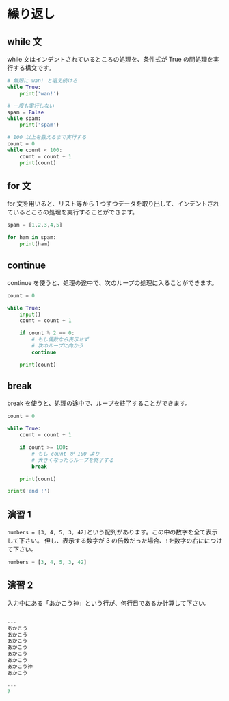 # 繰り返し

## while 文

while 文はインデントされているところの処理を、条件式が True の間処理を実行する構文です。

```py
# 無限に wan! と唱え続ける
while True:
    print('wan!')
```

```py
# 一度も実行しない
spam = False
while spam:
    print('spam')
```

```py
# 100 以上を数えるまで実行する
count = 0
while count < 100:
    count = count + 1
    print(count)
```

## for 文

for 文を用いると、リスト等から 1 つずつデータを取り出して、インデントされているところの処理を実行することができます。

```py
spam = [1,2,3,4,5]

for ham in spam:
    print(ham)
```

## continue

continue を使うと、処理の途中で、次のループの処理に入ることができます。

```py
count = 0

while True:
    input()
    count = count + 1

    if count % 2 == 0:
        # もし偶数なら表示せず
        # 次のループに向かう
        continue

    print(count)
```

## break

break を使うと、処理の途中で、ループを終了することができます。

```py
count = 0

while True:
    count = count + 1

    if count >= 100:
        # もし count が 100 より
        # 大きくなったらループを終了する
        break

    print(count)

print('end !')
```

## 演習 1

`numbers = [3, 4, 5, 3, 42]`という配列があります。この中の数字を全て表示して下さい。
但し、表示する数字が 3 の倍数だった場合、`!`を数字の右ににつけて下さい。

```py
numbers = [3, 4, 5, 3, 42]
```

## 演習 2

入力中にある「あかこう神」という行が、何行目であるか計算して下さい。

```py

---
あかこう
あかこう
あかこう
あかこう
あかこう
あかこう
あかこう神
あかこう

---
7
```

<script>
    is_last = true;
</script>
